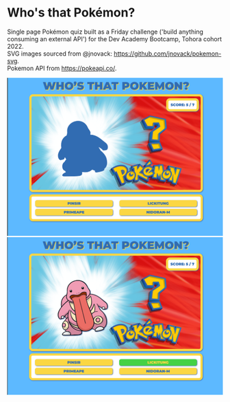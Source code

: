# Who's that Pokémon?  
Single page Pokémon quiz built as a Friday challenge ('build anything consuming an external API') for the Dev Academy Bootcamp, Tohora cohort 2022.  
SVG images sourced from @jnovack: https://github.com/jnovack/pokemon-svg.  
Pokemon API from https://pokeapi.co/.  
  
![Pokemon-1](https://github.com/slairdy/whos-that-pokemon/blob/main/server/public/images/pokemon1.png)  
![Pokemon-2](https://github.com/slairdy/whos-that-pokemon/blob/main/server/public/images/pokemon2.png)
